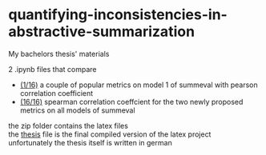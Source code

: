 # quantifying-inconsistencies-in-abstractive-summarization
My bachelors thesis' materials

2 .ipynb files that compare 
  - [(1/16)](summeval(1_16).ipynb) a couple of popular metrics on model 1 of summeval with pearson correlation coefficient
  - [(16/16)](summeval(16_16).ipynb) spearman correlation coeffcient for the two newly proposed metrics on all models of summeval


the zip folder contains the latex files \
the [thesis](thesis.pdf) file is the final compiled version of the latex project \
unfortunately the thesis itself is written in german 
